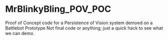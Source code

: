 # MrBlinkyBling_POV_POC
Proof of Concept code for a Persistence of Vision system demoed on a Battlebot Prototype
Not final code or anything; just a quick hack to see what we can demo.
